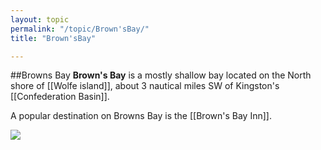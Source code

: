 ```yaml
---
layout: topic
permalink: "/topic/Brown'sBay/"
title: "Brown'sBay"

---
```


##Browns Bay
<b>Brown's Bay</b> is a mostly shallow bay located on the North shore of [[Wolfe island]], about 3 nautical miles SW of Kingston's [[Confederation Basin]].

A popular destination on Browns Bay is the [[Brown's Bay Inn]].

<img src="http://k7waterfront.org/Images/Chart-BrownsBay.jpg">


